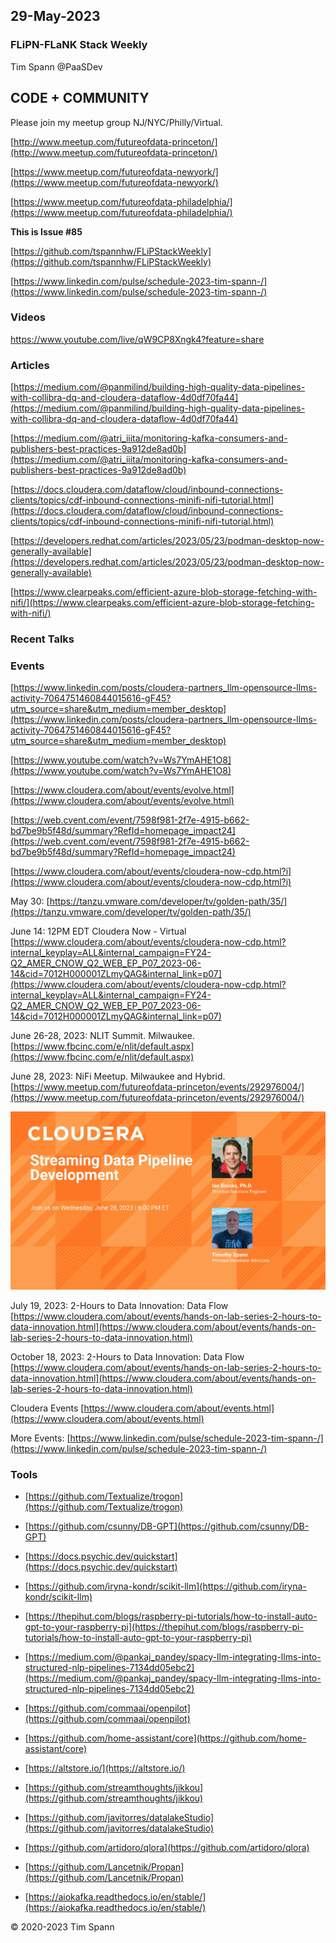 ## 29-May-2023

### FLiPN-FLaNK Stack Weekly

Tim Spann @PaaSDev




## CODE + COMMUNITY


Please join my meetup group NJ/NYC/Philly/Virtual. 

[http://www.meetup.com/futureofdata-princeton/](http://www.meetup.com/futureofdata-princeton/)

[https://www.meetup.com/futureofdata-newyork/](https://www.meetup.com/futureofdata-newyork/)

[https://www.meetup.com/futureofdata-philadelphia/](https://www.meetup.com/futureofdata-philadelphia/)



**This is Issue #85**


[https://github.com/tspannhw/FLiPStackWeekly](https://github.com/tspannhw/FLiPStackWeekly)

[https://www.linkedin.com/pulse/schedule-2023-tim-spann-/](https://www.linkedin.com/pulse/schedule-2023-tim-spann-/)



### Videos

https://www.youtube.com/live/qW9CP8Xngk4?feature=share


### Articles

[https://medium.com/@panmilind/building-high-quality-data-pipelines-with-collibra-dq-and-cloudera-dataflow-4d0df70fa44](https://medium.com/@panmilind/building-high-quality-data-pipelines-with-collibra-dq-and-cloudera-dataflow-4d0df70fa44)

[https://medium.com/@atri_iiita/monitoring-kafka-consumers-and-publishers-best-practices-9a912de8ad0b](https://medium.com/@atri_iiita/monitoring-kafka-consumers-and-publishers-best-practices-9a912de8ad0b)

[https://docs.cloudera.com/dataflow/cloud/inbound-connections-clients/topics/cdf-inbound-connections-minifi-nifi-tutorial.html](https://docs.cloudera.com/dataflow/cloud/inbound-connections-clients/topics/cdf-inbound-connections-minifi-nifi-tutorial.html)

[https://developers.redhat.com/articles/2023/05/23/podman-desktop-now-generally-available](https://developers.redhat.com/articles/2023/05/23/podman-desktop-now-generally-available)

[https://www.clearpeaks.com/efficient-azure-blob-storage-fetching-with-nifi/](https://www.clearpeaks.com/efficient-azure-blob-storage-fetching-with-nifi/)


### Recent Talks


### Events

[https://www.linkedin.com/posts/cloudera-partners_llm-opensource-llms-activity-7064751460844015616-gF45?utm_source=share&utm_medium=member_desktop](https://www.linkedin.com/posts/cloudera-partners_llm-opensource-llms-activity-7064751460844015616-gF45?utm_source=share&utm_medium=member_desktop)

[https://www.youtube.com/watch?v=Ws7YmAHE1O8](https://www.youtube.com/watch?v=Ws7YmAHE1O8)

[https://www.cloudera.com/about/events/evolve.html](https://www.cloudera.com/about/events/evolve.html)

[https://web.cvent.com/event/7598f981-2f7e-4915-b662-bd7be9b5f48d/summary?RefId=homepage_impact24](https://web.cvent.com/event/7598f981-2f7e-4915-b662-bd7be9b5f48d/summary?RefId=homepage_impact24)

[https://www.cloudera.com/about/events/cloudera-now-cdp.html?i](https://www.cloudera.com/about/events/cloudera-now-cdp.html?i)

May 30:
[https://tanzu.vmware.com/developer/tv/golden-path/35/](https://tanzu.vmware.com/developer/tv/golden-path/35/)

June 14:  12PM EDT
Cloudera Now - Virtual
[https://www.cloudera.com/about/events/cloudera-now-cdp.html?internal_keyplay=ALL&internal_campaign=FY24-Q2_AMER_CNOW_Q2_WEB_EP_P07_2023-06-14&cid=7012H000001ZLmyQAG&internal_link=p07](https://www.cloudera.com/about/events/cloudera-now-cdp.html?internal_keyplay=ALL&internal_campaign=FY24-Q2_AMER_CNOW_Q2_WEB_EP_P07_2023-06-14&cid=7012H000001ZLmyQAG&internal_link=p07)

June 26-28, 2023:  NLIT Summit.  Milwaukee.  
[https://www.fbcinc.com/e/nlit/default.aspx](https://www.fbcinc.com/e/nlit/default.aspx)

June 28, 2023:  NiFi Meetup.   Milwaukee and Hybrid.
[https://www.meetup.com/futureofdata-princeton/events/292976004/](https://www.meetup.com/futureofdata-princeton/events/292976004/)

![meetup](https://raw.githubusercontent.com/tspannhw/FLiPStackWeekly/main/images/junemeetup.jpg)

July 19, 2023:   2-Hours to Data Innovation:   Data Flow
[https://www.cloudera.com/about/events/hands-on-lab-series-2-hours-to-data-innovation.html](https://www.cloudera.com/about/events/hands-on-lab-series-2-hours-to-data-innovation.html)

October 18, 2023:  2-Hours to Data Innovation:   Data Flow
[https://www.cloudera.com/about/events/hands-on-lab-series-2-hours-to-data-innovation.html](https://www.cloudera.com/about/events/hands-on-lab-series-2-hours-to-data-innovation.html)

Cloudera Events
[https://www.cloudera.com/about/events.html](https://www.cloudera.com/about/events.html)

More Events:
[https://www.linkedin.com/pulse/schedule-2023-tim-spann-/](https://www.linkedin.com/pulse/schedule-2023-tim-spann-/)



### Tools

* [https://github.com/Textualize/trogon](https://github.com/Textualize/trogon)

* [https://github.com/csunny/DB-GPT](https://github.com/csunny/DB-GPT)

* [https://docs.psychic.dev/quickstart](https://docs.psychic.dev/quickstart)

* [https://github.com/iryna-kondr/scikit-llm](https://github.com/iryna-kondr/scikit-llm)

* [https://thepihut.com/blogs/raspberry-pi-tutorials/how-to-install-auto-gpt-to-your-raspberry-pi](https://thepihut.com/blogs/raspberry-pi-tutorials/how-to-install-auto-gpt-to-your-raspberry-pi)

* [https://medium.com/@pankaj_pandey/spacy-llm-integrating-llms-into-structured-nlp-pipelines-7134dd05ebc2](https://medium.com/@pankaj_pandey/spacy-llm-integrating-llms-into-structured-nlp-pipelines-7134dd05ebc2)

* [https://github.com/commaai/openpilot](https://github.com/commaai/openpilot)

* [https://github.com/home-assistant/core](https://github.com/home-assistant/core)

* [https://altstore.io/](https://altstore.io/)

* [https://github.com/streamthoughts/jikkou](https://github.com/streamthoughts/jikkou)

* [https://github.com/javitorres/datalakeStudio](https://github.com/javitorres/datalakeStudio)

* [https://github.com/artidoro/qlora](https://github.com/artidoro/qlora)

* [https://github.com/Lancetnik/Propan](https://github.com/Lancetnik/Propan)

* [https://aiokafka.readthedocs.io/en/stable/](https://aiokafka.readthedocs.io/en/stable/)

&copy; 2020-2023 Tim Spann
